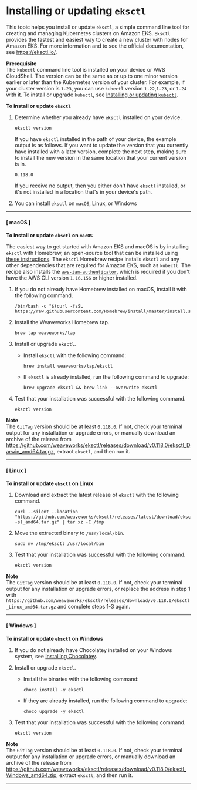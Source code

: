 # Installing or updating `eksctl`<a name="eksctl"></a>

This topic helps you install or update `eksctl`, a simple command line tool for creating and managing Kubernetes clusters on Amazon EKS\. `Eksctl` provides the fastest and easiest way to create a new cluster with nodes for Amazon EKS\. For more information and to see the official documentation, see [https://eksctl\.io/](https://eksctl.io/)\.

**Prerequisite**  
The `kubectl` command line tool is installed on your device or AWS CloudShell\. The version can be the same as or up to one minor version earlier or later than the Kubernetes version of your cluster\. For example, if your cluster version is `1.23`, you can use `kubectl` version `1.22`,`1.23`, or `1.24` with it\. To install or upgrade `kubectl`, see [Installing or updating `kubectl`](install-kubectl.md)\.

**To install or update `eksctl`**

1. Determine whether you already have `eksctl` installed on your device\.

   ```
   eksctl version
   ```

   If you have `eksctl` installed in the path of your device, the example output is as follows\. If you want to update the version that you currently have installed with a later version, complete the next step, making sure to install the new version in the same location that your current version is in\.

   ```
   0.118.0
   ```

   If you receive no output, then you either don't have `eksctl` installed, or it's not installed in a location that's in your device's path\.

1. You can install `eksctl` on `macOS`, Linux, or Windows

------
#### [ macOS ]<a name="install-eksctl-macos"></a>

**To install or update `eksctl` on `macOS`**

   The easiest way to get started with Amazon EKS and macOS is by installing `eksctl` with Homebrew, an open\-source tool that can be installed using [these instructions](https://brew.sh/)\. The `eksctl` Homebrew recipe installs `eksctl` and any other dependencies that are required for Amazon EKS, such as `kubectl`\. The recipe also installs the [`aws-iam-authenticator`](install-aws-iam-authenticator.md), which is required if you don't have the AWS CLI version `1.16.156` or higher installed\.

   1. If you do not already have Homebrew installed on macOS, install it with the following command\.

      ```
      /bin/bash -c "$(curl -fsSL https://raw.githubusercontent.com/Homebrew/install/master/install.sh)"
      ```

   1. Install the Weaveworks Homebrew tap\.

      ```
      brew tap weaveworks/tap
      ```

   1. Install or upgrade `eksctl`\.
      + Install `eksctl` with the following command:

        ```
        brew install weaveworks/tap/eksctl
        ```
      + If `eksctl` is already installed, run the following command to upgrade:

        ```
        brew upgrade eksctl && brew link --overwrite eksctl
        ```

   1. Test that your installation was successful with the following command\.

      ```
      eksctl version
      ```
**Note**  
 The `GitTag` version should be at least `0.118.0`\. If not, check your terminal output for any installation or upgrade errors, or manually download an archive of the release from [https://github\.com/weaveworks/eksctl/releases/download/v0\.118\.0/eksctl\_Darwin\_amd64\.tar\.gz](https://github.com/weaveworks/eksctl/releases/download/v0.118.0/eksctl_Darwin_amd64.tar.gz), extract `eksctl`, and then run it\.

------
#### [ Linux ]<a name="install-eksctl-linux"></a>

**To install or update `eksctl` on Linux**

   1. Download and extract the latest release of `eksctl` with the following command\.

      ```
      curl --silent --location "https://github.com/weaveworks/eksctl/releases/latest/download/eksctl_$(uname -s)_amd64.tar.gz" | tar xz -C /tmp
      ```

   1. Move the extracted binary to `/usr/local/bin`\.

      ```
      sudo mv /tmp/eksctl /usr/local/bin
      ```

   1. Test that your installation was successful with the following command\.

      ```
      eksctl version
      ```
**Note**  
The `GitTag` version should be at least `0.118.0`\. If not, check your terminal output for any installation or upgrade errors, or replace the address in step 1 with `https://github.com/weaveworks/eksctl/releases/download/v0.118.0/eksctl_Linux_amd64.tar.gz` and complete steps 1\-3 again\.

------
#### [ Windows ]<a name="install-eksctl-windows"></a>

**To install or update `eksctl` on Windows**

   1. If you do not already have Chocolatey installed on your Windows system, see [Installing Chocolatey](https://chocolatey.org/install)\.

   1. Install or upgrade `eksctl`\.
      + Install the binaries with the following command:

        ```
        choco install -y eksctl 
        ```
      + If they are already installed, run the following command to upgrade:

        ```
        choco upgrade -y eksctl 
        ```

   1. Test that your installation was successful with the following command\.

      ```
      eksctl version
      ```
**Note**  
 The `GitTag` version should be at least `0.118.0`\. If not, check your terminal output for any installation or upgrade errors, or manually download an archive of the release from [https://github\.com/weaveworks/eksctl/releases/download/v0\.118\.0/eksctl\_Windows\_amd64\.zip](https://github.com/weaveworks/eksctl/releases/download/v0.118.0/eksctl_Windows_amd64.zip), extract `eksctl`, and then run it\.

------